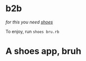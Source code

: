b2b
===
*for this you need [shoes](https://github.com/shoes/shoes4)*

To enjoy, run `shoes bru.rb`

# A shoes app, bruh
